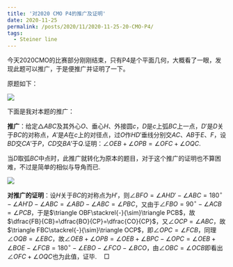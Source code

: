 ```yaml
---
title: '对2020 CMO P4的推广及证明'
date: 2020-11-25
permalink: /posts/2020/11/2020-11-25-20-CMO-P4/
tags:
  - Steiner line
---
```


今天2020CMO的比赛部分刚刚结束，只有P4是个平面几何，大概看了一眼，发现此题可以推广，于是便推广并证明了一下。

原题如下：

<img src="https://llddeddym.github.io/images/2020-11-25(1).png"/>

下面是我对本题的推广：

**推广**：给定$\triangle ABC$及其外心$O$、垂心$H$、外接圆$c$，$D$是$c$上弧$BC$上一点，$D'$是$D$关于$BC$的对称点，$A'$是$A$在$c$上的对径点，过$O$作$HD'$垂线分别交$AC$、$AB$于$E$、$F$，设$BD$交$CA'$于$P$，$CD$交$BA'$于$Q$.证明：$\angle OEB+\angle OPB=\angle OFC+\angle OQC$.

当$D$取弧$BC$中点时，此推广就转化为原本的题目，对于这个推广的证明也不算困难，不过是简单的相似与导角而已.

<img src="https://llddeddym.github.io/images/2020-11-25(2).png"/>

**对推广的证明**：设$H$关于$BC$的对称点为$H'$，则$\angle BFO=\angle AHD'-\angle ABC=180^\circ-\angle AH'D-\angle ABC=\angle ABD-\angle ABC=\angle PBC$，又由于$\angle FBO=90^\circ-\angle ACB=\angle PCB$，于是$\triangle OBF\stackrel{-}{\sim}\triangle PCB$，故$\dfrac{FB}{CB}=\dfrac{BO}{CP}=\dfrac{CO}{CP}$，又$\angle OCP=\angle ABC$，故$\triangle FBC\stackrel{-}{\sim}\triangle OCP$，即$\angle OPC=\angle FCB$，同理$\angle OQB=\angle EBC$，故$\angle OEB+\angle OPB=\angle OEB+\angle BPC-\angle OPC=\angle OEB+\angle BOE-\angle FCB=180^\circ-\angle EBO-\angle FCO-\angle BCO$，由$\angle OBC=\angle OCB$即看出$\angle OFC+\angle OQC$也为此值，证毕.$\quad\Box$





